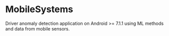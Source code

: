 # MobileSystems

Driver anomaly detection application on Android >= 7.1.1 using ML methods and data from mobile sensors.
